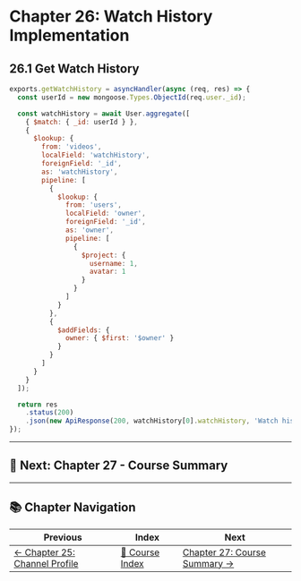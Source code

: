 # Chapter 26: Watch History Implementation

## 26.1 Get Watch History

```javascript
exports.getWatchHistory = asyncHandler(async (req, res) => {
  const userId = new mongoose.Types.ObjectId(req.user._id);

  const watchHistory = await User.aggregate([
    { $match: { _id: userId } },
    {
      $lookup: {
        from: 'videos',
        localField: 'watchHistory',
        foreignField: '_id',
        as: 'watchHistory',
        pipeline: [
          {
            $lookup: {
              from: 'users',
              localField: 'owner',
              foreignField: '_id',
              as: 'owner',
              pipeline: [
                {
                  $project: {
                    username: 1,
                    avatar: 1
                  }
                }
              ]
            }
          },
          {
            $addFields: {
              owner: { $first: '$owner' }
            }
          }
        ]
      }
    }
  ]);

  return res
    .status(200)
    .json(new ApiResponse(200, watchHistory[0].watchHistory, 'Watch history'));
});
```

---

## 🎯 Next: Chapter 27 - Course Summary

---

## 📚 Chapter Navigation

| Previous | Index | Next |
|----------|-------|------|
| [← Chapter 25: Channel Profile](./25_CHANNEL_PROFILE.md) | [📖 Course Index](../README.md) | [Chapter 27: Course Summary →](./27_COURSE_SUMMARY.md) |
